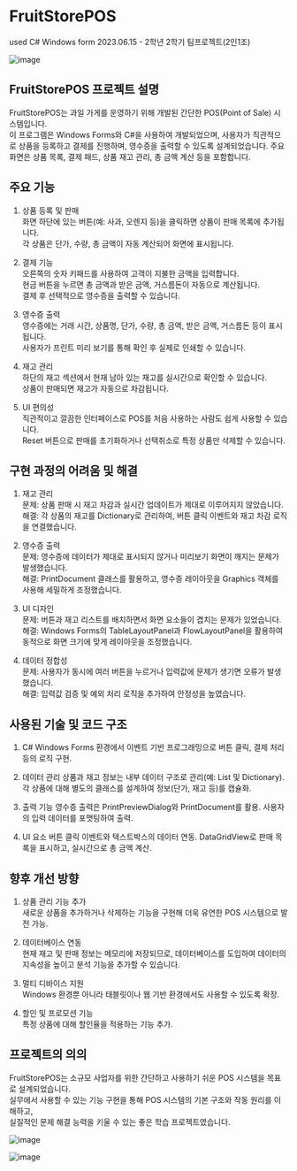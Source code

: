 # FruitStorePOS
used C# Windows form
2023.06.15 - 2학년 2학기 팀프로젝트(2인1조)

![image](https://github.com/user-attachments/assets/053a9530-47bd-44f4-910d-a44487fdfa9a)

## FruitStorePOS 프로젝트 설명
FruitStorePOS는 과일 가게를 운영하기 위해 개발된 간단한 POS(Point of Sale) 시스템입니다. <br>
이 프로그램은 Windows Forms와 C#을 사용하여 개발되었으며, 사용자가 직관적으로 상품을 등록하고 결제를 진행하며, 영수증을 출력할 수 있도록 설계되었습니다.
주요 화면은 상품 목록, 결제 패드, 상품 재고 관리, 총 금액 계산 등을 포함합니다.

## 주요 기능
1. 상품 등록 및 판매<br>
  화면 하단에 있는 버튼(예: 사과, 오렌지 등)을 클릭하면 상품이 판매 목록에 추가됩니다.<br>
  각 상품은 단가, 수량, 총 금액이 자동 계산되어 화면에 표시됩니다.<br>

2. 결제 기능<br>
  오른쪽의 숫자 키패드를 사용하여 고객이 지불한 금액을 입력합니다.<br>
  현금 버튼을 누르면 총 금액과 받은 금액, 거스름돈이 자동으로 계산됩니다.<br>
  결제 후 선택적으로 영수증을 출력할 수 있습니다.<br>

3. 영수증 출력<br>
  영수증에는 거래 시간, 상품명, 단가, 수량, 총 금액, 받은 금액, 거스름돈 등이 표시됩니다.<br>
  사용자가 프린트 미리 보기를 통해 확인 후 실제로 인쇄할 수 있습니다.<br>

4. 재고 관리<br>
  하단의 재고 섹션에서 현재 남아 있는 재고를 실시간으로 확인할 수 있습니다.<br>
  상품이 판매되면 재고가 자동으로 차감됩니다.<br>

5. UI 편의성<br>
  직관적이고 깔끔한 인터페이스로 POS를 처음 사용하는 사람도 쉽게 사용할 수 있습니다.<br>
  Reset 버튼으로 판매를 초기화하거나 선택취소로 특정 상품만 삭제할 수 있습니다.<br>

## 구현 과정의 어려움 및 해결
1. 재고 관리<br>
  문제: 상품 판매 시 재고 차감과 실시간 업데이트가 제대로 이루어지지 않았습니다.<br>
  해결: 각 상품의 재고를 Dictionary로 관리하여, 버튼 클릭 이벤트와 재고 차감 로직을 연결했습니다.<br>

2. 영수증 출력<br>
  문제: 영수증에 데이터가 제대로 표시되지 않거나 미리보기 화면이 깨지는 문제가 발생했습니다.<br>
  해결: PrintDocument 클래스를 활용하고, 영수증 레이아웃을 Graphics 객체를 사용해 세밀하게 조정했습니다.<br>
  
3. UI 디자인<br>
  문제: 버튼과 재고 리스트를 배치하면서 화면 요소들이 겹치는 문제가 있었습니다.<br>
  해결: Windows Forms의 TableLayoutPanel과 FlowLayoutPanel을 활용하여 동적으로 화면 크기에 맞게 레이아웃을 조정했습니다.<br>

4. 데이터 정합성<br>
  문제: 사용자가 동시에 여러 버튼을 누르거나 입력값에 문제가 생기면 오류가 발생했습니다.<br>
  해결: 입력값 검증 및 예외 처리 로직을 추가하여 안정성을 높였습니다.<br>

## 사용된 기술 및 코드 구조
1. C#
  Windows Forms 환경에서 이벤트 기반 프로그래밍으로 버튼 클릭, 결제 처리 등의 로직 구현.

2. 데이터 관리
  상품과 재고 정보는 내부 데이터 구조로 관리(예: List 및 Dictionary).
  각 상품에 대해 별도의 클래스를 설계하여 정보(단가, 재고 등)를 캡슐화.

3. 출력 기능
  영수증 출력은 PrintPreviewDialog와 PrintDocument를 활용.
  사용자의 입력 데이터를 포맷팅하여 출력.

4. UI 요소
  버튼 클릭 이벤트와 텍스트박스의 데이터 연동.
  DataGridView로 판매 목록을 표시하고, 실시간으로 총 금액 계산.

## 향후 개선 방향
1. 상품 관리 기능 추가<br>
  새로운 상품을 추가하거나 삭제하는 기능을 구현해 더욱 유연한 POS 시스템으로 발전 가능.

2. 데이터베이스 연동<br>
  현재 재고 및 판매 정보는 메모리에 저장되므로, 데이터베이스를 도입하여 데이터의 지속성을 높이고 분석 기능을 추가할 수 있습니다.

3. 멀티 디바이스 지원<br>
  Windows 환경뿐 아니라 태블릿이나 웹 기반 환경에서도 사용할 수 있도록 확장.

4. 할인 및 프로모션 기능<br>
  특정 상품에 대해 할인율을 적용하는 기능 추가.

## 프로젝트의 의의
FruitStorePOS는 소규모 사업자를 위한 간단하고 사용하기 쉬운 POS 시스템을 목표로 설계되었습니다.<br>
실무에서 사용할 수 있는 기능 구현을 통해 POS 시스템의 기본 구조와 작동 원리를 이해하고,<br>
실질적인 문제 해결 능력을 키울 수 있는 좋은 학습 프로젝트였습니다.

![image](https://github.com/user-attachments/assets/b67b98e5-0e79-452b-a9bd-88ff0e20acb3)

![image](https://github.com/user-attachments/assets/d4a7a8fb-1348-40d8-b1fe-14002c126b9f)
